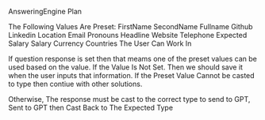 AnsweringEngine Plan

The Following Values Are Preset:
FirstName
SecondName
Fullname
Github
Linkedin
Location
Email
Pronouns
Headline
Website
Telephone
Expected Salary
Salary Currency
Countries The User Can Work In

If question response is set then that meams one of the preset values can be used based on the value.
If the Value Is Not Set. Then we should save it when the user inputs that information.
If the Preset Value Cannot be casted to type then contiue with other solutions.


Otherwise, The response must be cast to the correct type to send to GPT, Sent to GPT then Cast Back to The Expected Type